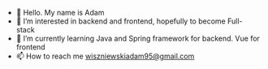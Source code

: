 - 👋 Hello. My name is Adam
- 👀 I’m interested in backend and frontend, hopefully to become Full-stack
- 🌱 I’m currently learning Java and Spring framework for backend. Vue for frontend
- 📫 How to reach me wiszniewskiadam95@gmail.com

<!---
S4ris/S4ris is a ✨ special ✨ repository because its `README.md` (this file) appears on your GitHub profile.
You can click the Preview link to take a look at your changes.
--->
